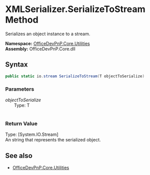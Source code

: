 # XMLSerializer.SerializeToStream Method  
Serializes an object instance to a stream.  

**Namespace:** [OfficeDevPnP.Core.Utilities](OfficeDevPnP.Core.Utilities.md)  
**Assembly:** OfficeDevPnP.Core.dll  
## Syntax
```C#
public static io.stream SerializeToStream(T objectToSerialize)
```
### Parameters
*objectToSerialize*  
&emsp;&emsp;Type: T  
&emsp;&emsp;  
  
### Return Value
Type: [System.IO.Stream]  
An string that represents the serialized object.

## See also
- [OfficeDevPnP.Core.Utilities](OfficeDevPnP.Core.Utilities.md)
